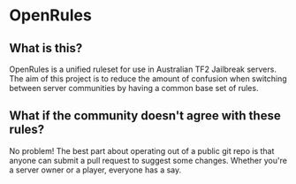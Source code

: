 # OpenRules

## What is this?
OpenRules is a unified ruleset for use in Australian TF2 Jailbreak servers. The aim of this project is to reduce the amount of confusion when switching between server communities by having a common base set of rules.

## What if the community doesn't agree with these rules?
No problem! The best part about operating out of a public git repo is that anyone can submit a pull request to suggest some changes. Whether you're a server owner or a player, everyone has a say.
